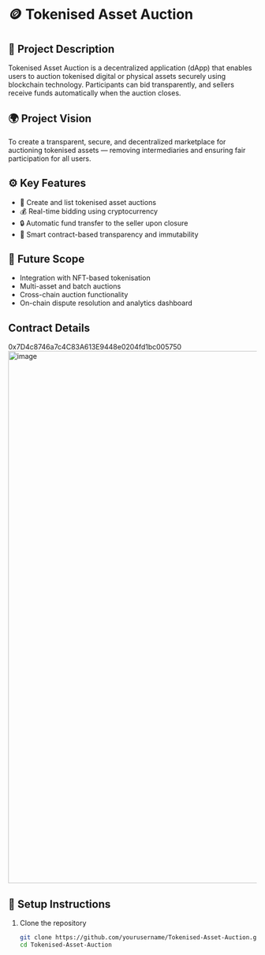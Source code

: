 # 🪙 Tokenised Asset Auction

## 📘 Project Description
Tokenised Asset Auction is a decentralized application (dApp) that enables users to auction tokenised digital or physical assets securely using blockchain technology. Participants can bid transparently, and sellers receive funds automatically when the auction closes.

## 🌍 Project Vision
To create a transparent, secure, and decentralized marketplace for auctioning tokenised assets — removing intermediaries and ensuring fair participation for all users.

## ⚙️ Key Features
- 🧩 Create and list tokenised asset auctions  
- 💰 Real-time bidding using cryptocurrency  
- 🔒 Automatic fund transfer to the seller upon closure  
- 🧠 Smart contract-based transparency and immutability  

## 🚀 Future Scope
- Integration with NFT-based tokenisation  
- Multi-asset and batch auctions  
- Cross-chain auction functionality  
- On-chain dispute resolution and analytics dashboard  
## Contract Details
0x7D4c8746a7c4C83A613E9448e0204fd1bc005750
<img width="1920" height="1080" alt="image" src="https://github.com/user-attachments/assets/c1df87dc-5acc-4800-b428-74678a364c78" />

## 🧱 Setup Instructions
1. Clone the repository  
   ```bash
   git clone https://github.com/yourusername/Tokenised-Asset-Auction.git
   cd Tokenised-Asset-Auction


